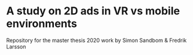 # A study on 2D ads in VR vs mobile environments
Repository for the master thesis 2020 work by Simon Sandbom &amp; Fredrik Larsson
